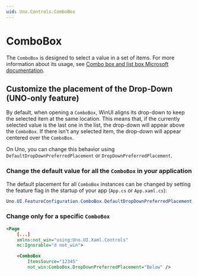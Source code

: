```yaml
---
uid: Uno.Controls.ComboBox
---
```


# ComboBox

The `ComboBox` is designed to select a value in a set of items. For more information about its usage, see [Combo box and list box Microsoft documentation](https://learn.microsoft.com/windows/apps/design/controls/combo-box).

## Customize the placement of the Drop-Down (UNO-only feature)

By default, when opening a `ComboBox`, WinUI aligns its drop-down to keep the selected item at the same location. This means that, if the currently selected value is the last one in the list, the drop-down will appear above the `ComboBox`.
If there isn't any selected item, the drop-down will appear centered over the `ComboBox`.

On Uno, you can change this behavior using `DefaultDropDownPreferredPlacement` or `DropDownPreferredPlacement`.

### Change the default value for all the `ComboBox` in your application

The default placement for all `ComboBox` instances can be changed by setting the feature flag in the startup of your app (`App.cs` or `App.xaml.cs`):

```csharp
Uno.UI.FeatureConfiguration.ComboBox.DefaultDropDownPreferredPlacement = DropDownPlacement.Below;
```

### Change only for a specific `ComboBox`

```xml
<Page
    [...]
    xmlns:not_win="using:Uno.UI.Xaml.Controls"
    mc:Ignorable="d not_win">

    <ComboBox
        ItemsSource="12345"
        not_win:ComboBox.DropDownPreferredPlacement="Below" />

```
